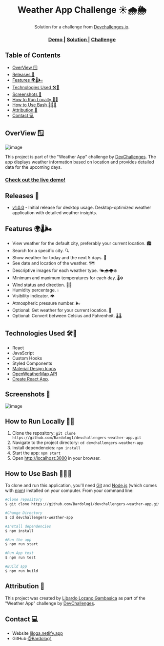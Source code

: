 <h1 align="center"> Weather App Challenge ☀️🌧️🌦️ </H1>

<div align="center">
   Solution for a challenge from  <a href="http://devchallenges.io" target="_blank">Devchallenges.io</a>.
</div>
<div align="center">
  <h3>
    <a href="https://{your-demo-link.your-domain}](https://weatherchallengeapp.netlify.app/">
      Demo
    </a>
    <span> | </span>
    <a href="https://github.com/Bardolog1/devchallengers-weather-app">
      Solution
    </a>
    <span> | </span>
    <a href="https://devchallenges.io/challenges/mM1UIenRhK808W8qmLWv">
      Challenge
    </a>
  </h3>
</div>

## Table of Contents

- [OverView 🪟](#overview-)
- [Releases 🚀](#releases-)
- [Features 🌍🌡️🌬️](#features-️️)
- [Technologies Used 🛠️🚀](#technologies-used-️)
- [Screenshots 📸](#screenshots-)
- [How to Run Locally 🏃‍♂️](#how-to-run-locally-️)
- [How to Use Bash 👨🏼‍💻](#how-to-use-bash-)
- [Attribution 🙌](#attribution-)
- [Contact 💻](#contact-)


## OverView 🪟
![image](https://github.com/Bardolog1/devchallengers-weather-app/assets/64260884/bd94bae2-056a-450f-b045-c837b8a7c69f)

This project is part of the "Weather App" challenge by [DevChallenges](https://devchallenges.io/challenges/mM1UIenRhK808W8qmLWv). The app displays weather information based on location and provides detailed data for the upcoming days.

### [Check out the live demo!](https://weatherchallengeapp.netlify.app/)

## Releases 🚀

- [v1.0.0](https://github.com/Bardolog1/devchallengers-weather-app/releases/tag/v1.0.0) - Initial release for desktop usage. Desktop-optimized weather application with detailed weather insights.

## Features 🌍🌡️🌬️

- View weather for the default city, preferably your current location. 🏙️
- Search for a specific city. 🔍
- Show weather for today and the next 5 days. 📅
- See date and location of the weather. 🗺️
- Descriptive images for each weather type. 🌤️🌧️🌩️❄️
- Minimum and maximum temperatures for each day. 🌡️❄️
- Wind status and direction. 💨🧭
- Humidity percentage. 💧
- Visibility indicator. 👁️
- Atmospheric pressure number. 🌬️
- Optional: Get weather for your current location. 📍
- Optional: Convert between Celsius and Fahrenheit. 🌡️🌡️

## Technologies Used 🛠️🚀

- React
- JavaScript
- Custom Hooks
- Styled Components
- [Material Design Icons](https://google.github.io/material-design-icons/)
- [OpenWeatherMap API](https://openweathermap.org/api)
- [Create React App](https://github.com/facebook/create-react-app).

## Screenshots 📸

![image](https://github.com/Bardolog1/devchallengers-weather-app/assets/64260884/bd94bae2-056a-450f-b045-c837b8a7c69f)


## How to Run Locally 🏃‍♂️

1. Clone the repository:  `git clone https://github.com/Bardolog1/devchallengers-weather-app.git`
2. Navigate to the project directory:  `cd devchallengers-weather-app`
3. Install dependencies:  `npm install`
4. Start the app:  `npm start`
5. Open [http://localhost:3000](http://localhost:3000) in your browser.
   
## How to Use Bash 👨🏼‍💻

To clone and run this application, you'll need [Git](https://git-scm.com) and [Node.js](https://nodejs.org/en/download/) (which comes with [npm](http://npmjs.com)) installed on your computer. From your command line:

```bash
#Clone repository
$ git clone https://github.com/Bardolog1/devchallengers-weather-app.git

#Change Directory
$ cd devchallengers-weather-app

#Install dependencies
$ npm install

#Run the app
$ npm run start

#Run App test
$ npm run test

#Build app
$ npm run build

```

## Attribution 🙌

This project was created by [Libardo Lozano Gambasica](https://github.com/Bardolog1) as part of the "Weather App" challenge by [DevChallenges](https://devchallenges.io/challenges/mM1UIenRhK808W8qmLWv).

## Contact 💻

- Website [liloga.netlify.app](https://liloga.netlify.app)
- GitHub [@Bardolog1](https://github.com/Bardolog1)
